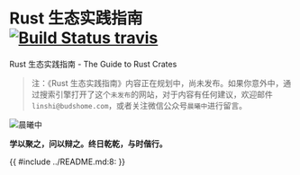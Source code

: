 # Rust 生态实践指南 &emsp; [![Build Status travis]][travis]

Rust 生态实践指南 - The Guide to Rust Crates

[Build Status travis]: https://api.travis-ci.com/zzy/rust-crate-guide.svg?branch=master
[travis]: https://travis-ci.com/zzy/rust-crate-guide

> 注：《Rust 生态实践指南》内容正在规划中，尚未发布。如果你意外中，通过搜索引擎打开了这个`未发布`的网站，对于内容有任何建议，欢迎邮件 `linshi@budshome.com`，或者关注微信公众号`晨曦中`进行留言。

![晨曦中](css/cxz.png)

**学以聚之，问以辩之。终日乾乾，与时偕行。**

{{ #include ../README.md:8: }}
